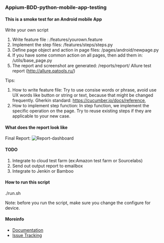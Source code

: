 ### Appium-BDD-python-mobile-app-testing

#### This is a smoke test for an Android mobile App

Write your own script

1. Write feature file : /features/yourown.feature 
2. Implement the step files: /features/steps/steps.py
3. Define page object and action in page files: /pages/android/newpage.py
4. If you have some common action on all pages, then add them in: /utils/base_page.py
5. The report and screenshot are generated: /reports/report/ 
Allure test report (http://allure.qatools.ru/)

Tips:
1. How to write feature file:
   Try to use consise words or phrase, avoid use UX words like button or string or text, because that might be changed frequently.
   Gherkin standard: https://cucumber.io/docs/reference,
2. How to implement step function:
   In step function, we implement the specific operation on the page.
   Try to reuse existing steps if they are applicable to your new case.
 
#### What does the report look like

Final Report:
![Report-dashboard](https://github.com/julialiuliu/Appium-BDD-python-mobile-app-testing/blob/master/doki/img/dashboard2.png)

#### TODO
1. Integrate to cloud test farm (ex:Amazon test farm or Sourcelabs)
2. Send out output report to emailbox
3. Integrate to Jenkin or Bamboo

#### How to run this script
./run.sh

Note: before you run the script, make sure you change the configure for device.

#### Moreinfo

* [Documentation](https://github.com/julialiuliu/Appium-BDD-python-mobile-app-testing/wiki)
* [Issue Tracking](https://github.com/julialiuliu/Appium-BDD-python-mobile-app-testing/issues)

